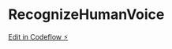 # RecognizeHumanVoice

[Edit in Codeflow ⚡️](https://stackblitz.com/~/github.com/simonesanna1983/RecognizeHumanVoice)